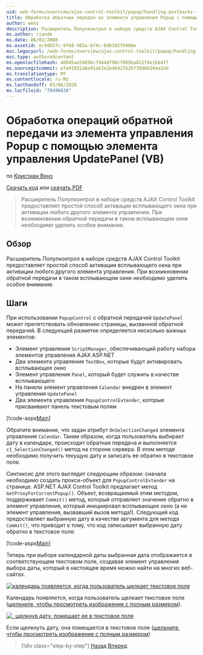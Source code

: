```yaml
---
uid: web-forms/overview/ajax-control-toolkit/popup/handling-postbacks-from-a-popup-control-with-an-updatepanel-vb
title: Обработка обратных передач из элемента управления Popup с помощью UpdatePanel (VB) | Документация Майкрософт
author: wenz
description: Расширитель Попупконтрол в наборе средств AJAX Control Toolkit предоставляет простой способ активации всплывающего окна при активации любого другого элемента управления. Необходимо уделить особое внимание...
ms.author: riande
ms.date: 06/02/2008
ms.assetid: ec9db57c-9f68-402a-bf4c-0d63d5f6908e
msc.legacyurl: /web-forms/overview/ajax-control-toolkit/popup/handling-postbacks-from-a-popup-control-with-an-updatepanel-vb
msc.type: authoredcontent
ms.openlocfilehash: dd045ae56696c7944df98cf805ba812fde1bb4ff
ms.sourcegitcommit: e7e91932a6e91a63e2e46417626f39d6b244a3ab
ms.translationtype: MT
ms.contentlocale: ru-RU
ms.lasthandoff: 03/06/2020
ms.locfileid: "78496638"
---
```

# <a name="handling-postbacks-from-a-popup-control-with-an-updatepanel-vb"></a>Обработка операций обратной передачи из элемента управления Popup с помощью элемента управления UpdatePanel (VB)

по [Кристиан Венз](https://github.com/wenz)

[Скачать код](https://download.microsoft.com/download/9/3/f/93f8daea-bebd-4821-833b-95205389c7d0/PopupControl2.vb.zip) или [скачать PDF](https://download.microsoft.com/download/2/d/c/2dc10e34-6983-41d4-9c08-f78f5387d32b/popupcontrol2VB.pdf)

> Расширитель Попупконтрол в наборе средств AJAX Control Toolkit предоставляет простой способ активации всплывающего окна при активации любого другого элемента управления. При возникновении обратной передачи в таком всплывающем окне необходимо уделить особое внимание.

## <a name="overview"></a>Обзор

Расширитель Попупконтрол в наборе средств AJAX Control Toolkit предоставляет простой способ активации всплывающего окна при активации любого другого элемента управления. При возникновении обратной передачи в таком всплывающем окне необходимо уделить особое внимание.

## <a name="steps"></a>Шаги

При использовании `PopupControl` с обратной передачей `UpdatePanel` может препятствовать обновлению страницы, вызванной обратной передачей. В следующей разметке определяется несколько важных элементов:

- Элемент управления `ScriptManager`, обеспечивающий работу набора элементов управления AJAX ASP.NET
- Два элемента управления `TextBox`, которые будут активировать всплывающее окно
- Элемент управления `Panel`, который будет служить в качестве всплывающего
- На панели элемент управления `Calendar` внедрен в элемент управления `UpdatePanel`
- Два элемента управления `PopupControlExtender`, которые присваивают панель текстовым полям

[!code-aspx[Main](handling-postbacks-from-a-popup-control-with-an-updatepanel-vb/samples/sample1.aspx)]

Обратите внимание, что задан атрибут `OnSelectionChanged` элемента управления `Calendar`. Таким образом, когда пользователь выбирает дату в календаре, происходит обратная передача и выполняется `c1_SelectionChanged()` метод на стороне сервера. В этом методе необходимо получить текущую дату и записать ее обратно в текстовое поле.

Синтаксис для этого выглядит следующим образом: сначала необходимо создать прокси-объект для `PopupControlExtender` на странице. ASP.NET AJAX Control Toolkit предлагает метод `GetProxyForCurrentPopup()`. Объект, возвращаемый этим методом, поддерживает `Commit()` метод, который отправляет значение обратно в элемент управления, который инициировал всплывающее окно (а не элемент управления, вызвавший вызов метода!). Следующий код предоставляет выбранную дату в качестве аргумента для метода `Commit()`, что приводит к тому, что код записывает выбранную дату обратно в текстовое поле:

[!code-aspx[Main](handling-postbacks-from-a-popup-control-with-an-updatepanel-vb/samples/sample2.aspx)]

Теперь при выборе календарной даты выбранная дата отображается в соответствующем текстовом поле, создавая элемент управления выбора даты, который в настоящее время можно найти на многих веб-сайтах.

[![календарь появляется, когда пользователь щелкает текстовое поле](handling-postbacks-from-a-popup-control-with-an-updatepanel-vb/_static/image2.png)](handling-postbacks-from-a-popup-control-with-an-updatepanel-vb/_static/image1.png)

Календарь появляется, когда пользователь щелкает текстовое поле ([щелкните, чтобы просмотреть изображение с полным размером](handling-postbacks-from-a-popup-control-with-an-updatepanel-vb/_static/image3.png)).

[![, щелкнув дату, помещает ее в текстовое поле](handling-postbacks-from-a-popup-control-with-an-updatepanel-vb/_static/image5.png)](handling-postbacks-from-a-popup-control-with-an-updatepanel-vb/_static/image4.png)

Если щелкнуть дату, она помещается в текстовое поле ([щелкните, чтобы просмотреть изображение с полным размером](handling-postbacks-from-a-popup-control-with-an-updatepanel-vb/_static/image6.png))

> [!div class="step-by-step"]
> [Назад](using-multiple-popup-controls-vb.md)
> [Вперед](handling-postbacks-from-a-popup-control-without-an-updatepanel-vb.md)
